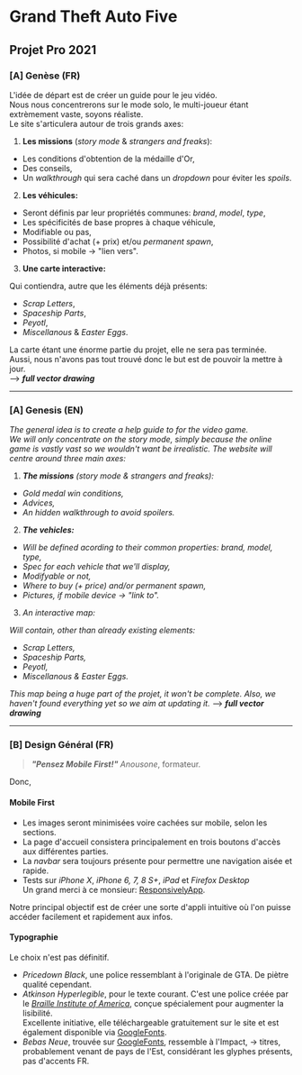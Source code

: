 # Grand Theft Auto Five

## Projet Pro 2021

### [A] Genèse (FR)

L'idée de départ est de créer un guide pour le jeu vidéo.  
Nous nous concentrerons sur le mode solo, le multi-joueur étant extrèmement vaste, soyons réaliste.  
Le site s'articulera autour de trois grands axes:  

1. __Les missions__ (*story mode* & *strangers and freaks*):

- Les conditions d'obtention de la médaille d'Or,  
- Des conseils,  
- Un *walkthrough* qui sera caché dans un *dropdown* pour éviter les *spoils*.  

2. __Les véhicules:__  

- Seront définis par leur propriétés communes: *brand*, *model*, *type*,  
- Les spécificités de base propres à chaque véhicule,  
- Modifiable ou pas,  
- Possibilité d'achat (+ prix) et/ou *permanent spawn*,  
- Photos, si mobile -> "lien vers".  

3. __Une carte interactive:__  

Qui contiendra, autre que les éléments déjà présents:  

- *Scrap Letters*,  
- *Spaceship Parts*,  
- *Peyotl*,  
- *Miscellanous* & *Easter Eggs*.  

La carte étant une énorme partie du projet, elle ne sera pas terminée.  
Aussi, nous n'avons pas tout trouvé donc le but est de pouvoir la mettre à jour.  
--> **_full vector drawing_**  

---

### [A] Genesis (EN)

*The general idea is to create a help guide to for the video game.*  
*We will only concentrate on the story mode, simply because the online game is vastly vast so we wouldn't want be irrealistic.*
*The website will centre around three main axes:*

1. *__The missions__ (story mode & strangers and freaks):*

- *Gold medal win conditions,*
- *Advices,*
- *An hidden walkthrough to avoid spoilers.*

2. *__The vehicles:__*

- *Will be defined acording to their common properties: brand, model, type,*
- *Spec for each vehicle that we'll display,*
- *Modifyable or not,*
- *Where to buy (+ price) and/or permanent spawn,*
- *Pictures, if mobile device -> "link to".*

3. *An interactive map:*

*Will contain, other than already existing elements:*

- *Scrap Letters,*
- *Spaceship Parts,*
- *Peyotl,*
- *Miscellanous & Easter Eggs.*

*This map being a huge part of the projet, it won't be complete.*
*Also, we haven't found everything yet so we aim at updating it.*
--> **_full vector drawing_**

---

### [B] Design Général (FR)

> *__"Pensez Mobile First!"__*
> *Anousone*, formateur.

Donc,

#### Mobile First

- Les images seront minimisées voire cachées sur mobile, selon les sections.
- La page d'accueil consistera principalement en trois boutons d'accès aux différentes parties.
- La *navbar* sera toujours présente pour permettre une navigation aisée et rapide.
- Tests sur *iPhone X*, *iPhone 6, 7, 8 S+*, *iPad* et *Firefox Desktop*  
Un grand merci à ce monsieur: [ResponsivelyApp](https://github.com/responsively-org/responsively-app).

Notre principal objectif est de créer une sorte d'appli intuitive où l'on puisse accéder facilement et rapidement aux infos.

#### Typographie

Le choix n'est pas définitif.

- *Pricedown Black*, une police ressemblant à l'originale de GTA. De piètre qualité cependant.
- *Atkinson Hyperlegible*, pour le texte courant. C'est une police créée par le [*Braille Institute of America*](https://brailleinstitute.org/), conçue spécialement pour augmenter la lisibilité.  
Excellente initiative, elle téléchargeable gratuitement sur le site et est également disponible via [GoogleFonts](https://fonts.google.com/specimen/Atkinson+Hyperlegible?query=atk).
- *Bebas Neue*, trouvée sur [GoogleFonts](https://fonts.google.com/specimen/Bebas+Neue?query=beba), ressemble à l'Impact, -> titres, probablement venant de pays de l'Est, considérant les glyphes présents, pas d'accents FR.
